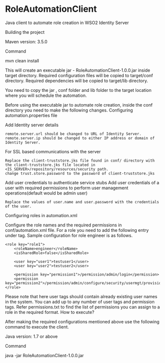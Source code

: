 # RoleAutomationClient
Java client to automate role creation in WSO2 Identity Server

Building the project

Maven version: 3.5.0

Command

mvn clean install

This will create an executable jar - RoleAutomationClient-1.0.0.jar inside target directory. Required configuration files will be copied to target/conf directory. Required dependencies will be copied to target/lib directory.

You need to copy the jar , conf folder and lib folder to the target location where you will schedule the automation.

Before using the executable jar to automate role creation, inside the conf directory you need to make the following changes.
Configuring automation.properties file

Add Identity server details

    remote.server.url should be changed to URL of Identity Server.
    remote.server.ip should be changed to either IP address or domain of Identity Server.

For SSL based communications with the server

    Replace the client-truststore.jks file found in conf/ directory with the client-truststore.jks file located in <IS_SERVER>/repository/resources/security path.
    change trust.store.password to the password of client-truststore.jks

Add user credentials to authenticate service stubs
Add user credentials of a user with required permissions to perform user management operations(default would be admin user)

    Replace the values of user.name and user.password with the credentials of the user.

Configuring roles in automation.xml

Configure the role names and the required permissions in conf/automation.xml file. For a role you need to add the following entry under <automation> tag. Sample configuration for role engineer is as follows.

    <role key="role1">
        <roleName>engineer</roleName>
        <isSharedRole>false</isSharedRole>

        <user key="user1">testuser1</user>
        <user key="user2">testuser2</user>

        <permission key="permission1">/permission/admin/login</permission>
        <permission key="permission2">/permission/admin/configure/security/usermgt/provisioning</permission>
    </role>

Please note that here user tags should contain already existing user names in the system.
You can add up to any number of user tags and permission tags. Refer permissions.txt to find the list of permissions you can assign to a role in the required format.
How to execute?

After making the required configurations mentioned above use the following command to execute the client.

Java version: 1.7 or above

Command

java -jar RoleAutomationClient-1.0.0.jar 

